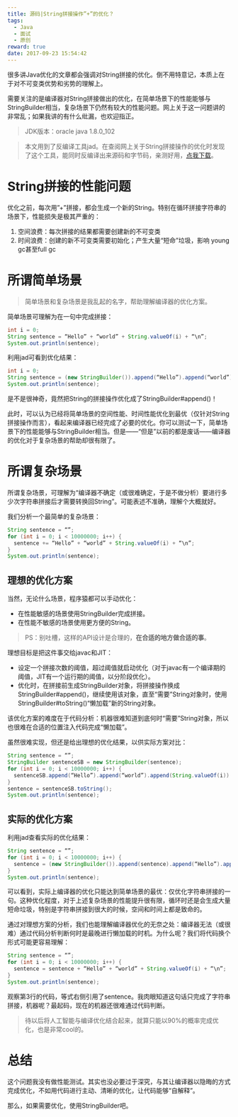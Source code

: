 ```yaml
---
title: 源码|String拼接操作”+”的优化？
tags:
  - Java
  - 面试
  - 原创
reward: true
date: 2017-09-23 15:54:42
---
```


很多讲Java优化的文章都会强调对String拼接的优化。倒不用特意记，本质上在于对不可变类优势和劣势的理解上。

需要关注的是编译器对String拼接做出的优化，在简单场景下的性能能够与StringBuilder相当，复杂场景下仍然有较大的性能问题。网上关于这一问题讲的非常乱；如果我讲的有什么纰漏，也欢迎指正。

<!--more-->

>JDK版本：oracle java 1.8.0_102

>本文用到了反编译工具jad。在查阅网上关于String拼接操作的优化时发现了这个工具，能同时反编译出来源码和字节码，亲测好用，[点我下载](https://varaneckas.com/jad/)。

# String拼接的性能问题

优化之前，每次用”+”拼接，都会生成一个新的String。特别在循环拼接字符串的场景下，性能损失是极其严重的：

1. 空间浪费：每次拼接的结果都需要创建新的不可变类
2. 时间浪费：创建的新不可变类需要初始化；产生大量“短命”垃圾，影响 young gc甚至full gc

# 所谓简单场景

>简单场景和复杂场景是我乱起的名字，帮助理解编译器的优化方案。

简单场景可理解为在一句中完成拼接：

```java
int i = 0;
String sentence = “Hello” + “world” + String.valueOf(i) + “\n”;
System.out.println(sentence);
```

利用jad可看到优化结果：

```java
int i = 0;
String sentence = (new StringBuilder()).append(“Hello”).append(“world”).append(String.valueOf(i)).append(“\n”).toString();
System.out.println(sentence);
```

是不是很神奇，竟然把String的拼接操作优化成了StringBuilder#append()！

此时，可以认为已经将简单场景的空间性能、时间性能优化到最优（仅针对String拼接操作而言），看起来编译器已经完成了必要的优化。你可以测试一下，简单场景下的性能能够与StringBuilder相当。但是——“但是”以前的都是废话——编译器的优化对于复杂场景的帮助却很有限了。

# 所谓复杂场景

所谓复杂场景，可理解为“编译器不确定（或很难确定，于是不做分析）要进行多少次字符串拼接后才需要转换回String”。可能表述不准确，理解个大概就好。

我们分析一个最简单的复杂场景：

```java
String sentence = “”;
for (int i = 0; i < 10000000; i++) {
  sentence += “Hello” + “world” + String.valueOf(i) + “\n”;
}
System.out.println(sentence);
```

## 理想的优化方案

当然，无论什么场景，程序猿都可以手动优化：

* 在性能敏感的场景使用StringBuilder完成拼接。
* 在性能不敏感的场景使用更方便的String。

>PS：别吐槽，这样的API设计是合理的，**在合适的地方做合适的事**。

理想目标是把这件事交给javac和JIT：

* 设定一个拼接次数的阈值，超过阈值就启动优化（对于javac有一个编译期的阈值，JIT有一个运行期的阈值，以分阶段优化）。
* 优化时，在拼接前生成StringBuilder对象，将拼接操作换成StringBuilder#append()，继续使用该对象，直至“需要”String对象时，使用StringBuilder#toString()“懒加载”新的String对象。

该优化方案的难度在于代码分析：机器很难知道到底何时“需要”String对象，所以也很难在合适的位置注入代码完成“懒加载”。

虽然很难实现，但还是给出理想的优化结果，以供实际方案对比：

```java
String sentence = “”;
StringBuilder sentenceSB = new StringBuilder(sentence);
for (int i = 0; i < 10000000; i++) {
  sentenceSB.append(“Hello”).append(“world”).append(String.valueOf(i)).append(“\n”);
}
sentence = sentenceSB.toString();
System.out.println(sentence);
```

## 实际的优化方案

利用jad查看实际的优化结果：

```java
String sentence = “”;
for (int i = 0; i < 10000000; i++) {
  sentence = (new StringBuilder()).append(sentence).append(“Hello”).append(“world”).append(String.valueOf(i)).append(“\n”).toString();
}
System.out.println(sentence);
```

可以看到，实际上编译器的优化只能达到简单场景的最优：仅优化字符串拼接的一句。这种优化程度，对于上述复杂场景的性能提升很有限，循环时还是会生成大量短命垃圾，特别是字符串拼接到很大的时候，空间和时间上都是致命的。

通过对理想方案的分析，我们也能理解编译器优化的无奈之处：编译器无法（或很难）通过代码分析判断何时是最晚进行懒加载的时机。为什么呢？我们将代码换个形式可能更容易理解：

```java
String sentence = “”;
for (int i = 0; i < 10000000; i++) {
  sentence = sentence + “Hello” + “world” + String.valueOf(i) + “\n”;
}
System.out.println(sentence);
```

观察第3行的代码，等式右侧引用了sentence。我肉眼知道这句话只完成了字符串拼接，机器呢？最起码，现在的机器还很难通过代码判断。

>待以后将人工智能与编译优化结合起来，就算只能以90%的概率完成优化，也是非常cool的。

# 总结

这个问题我没有做性能测试。其实也没必要过于深究，与其让编译器以隐晦的方式完成优化，不如用代码进行主动、清晰的优化，让代码能够“自解释”。

那么，如果需要优化，使用StringBuilder吧。
